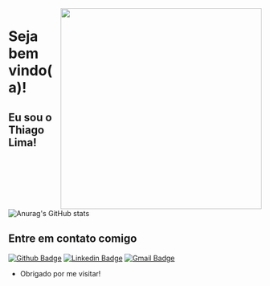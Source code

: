 <img align="right" width="400" height="400" src="https://i.imgur.com/OV4tGL8.png">
 
# Seja bem vindo(a)!
 
## Eu sou o Thiago Lima!

![Anurag's GitHub stats](https://github-readme-stats.vercel.app/api?username=anuraghazra&show_icons=true&theme=radical)


## Entre em contato comigo 
[![Github Badge](https://img.shields.io/badge/-Github-000?style=flat-square&logo=Github&logoColor=white&link=link_do_seu_perfil_no_github)](https://github.com/limathiagos)
[![Linkedin Badge](https://img.shields.io/badge/-LinkedIn-blue?style=flat-square&logo=Linkedin&logoColor=white&link=link_do_seu_perfil_no_linkedin)](https://www.linkedin.com/in/limasthiagos/)
[![Gmail Badge](https://img.shields.io/badge/-Gmail-c14438?style=flat-square&logo=Gmail&logoColor=white&link=mailto:seu_email)](mailto:docencia.thiago@gmail.com)
 
- Obrigado por me visitar!
